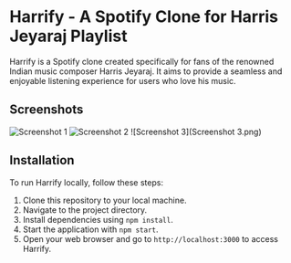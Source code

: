 # Harrify - A Spotify Clone for Harris Jeyaraj Playlist

Harrify is a Spotify clone created specifically for fans of the renowned Indian music composer Harris Jeyaraj. It aims to provide a seamless and enjoyable listening experience for users who love his music.

## Screenshots

![Screenshot 1]("screenshots/screenshot1.png")
![Screenshot 2](screenshots/screenshot2.png)
![Screenshot 3](Screenshot 3.png)

## Installation

To run Harrify locally, follow these steps:

1. Clone this repository to your local machine.
2. Navigate to the project directory.
3. Install dependencies using `npm install`.
4. Start the application with `npm start`.
5. Open your web browser and go to `http://localhost:3000` to access Harrify.
